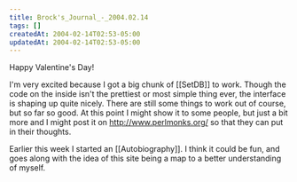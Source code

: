 ```yaml
---
title: Brock's_Journal_-_2004.02.14
tags: []
createdAt: 2004-02-14T02:53-05:00
updatedAt: 2004-02-14T02:53-05:00
---
```


Happy Valentine's Day!

I'm very excited because I got a big chunk of [[SetDB]] to work. Though the code on the inside isn't the prettiest or most simple thing ever, the interface is shaping up quite nicely. There are still some things to work out of course, but so far so good. At this point I might show it to some people, but just a bit more and I might post it on http://www.perlmonks.org/ so that they can put in their thoughts.

Earlier this week I started an [[Autobiography]]. I think it could be fun, and goes along with the idea of this site being a map to a better understanding of myself.

